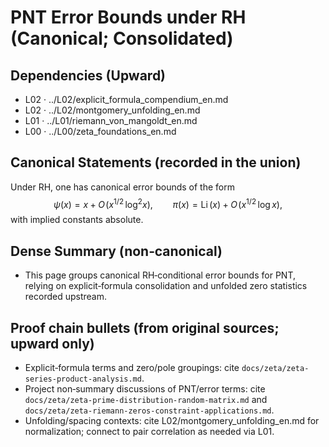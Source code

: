 # PNT Error Bounds under RH (Canonical; Consolidated)

## Dependencies (Upward)
- L02 · ../L02/explicit_formula_compendium_en.md
- L02 · ../L02/montgomery_unfolding_en.md
- L01 · ../L01/riemann_von_mangoldt_en.md
- L00 · ../L00/zeta_foundations_en.md

## Canonical Statements (recorded in the union)
Under RH, one has canonical error bounds of the form
$$
\psi(x) = x + O\!\left(x^{1/2}\,\log^{2} x\right),\qquad \pi(x) = \operatorname{Li}(x) + O\!\left(x^{1/2}\,\log x\right),
$$
with implied constants absolute.

## Dense Summary (non‑canonical)
- This page groups canonical RH‑conditional error bounds for PNT, relying on explicit‑formula consolidation and unfolded zero statistics recorded upstream.

## Proof chain bullets (from original sources; upward only)
- Explicit‑formula terms and zero/pole groupings: cite `docs/zeta/zeta-series-product-analysis.md`.
- Project non‑summary discussions of PNT/error terms: cite `docs/zeta/zeta-prime-distribution-random-matrix.md` and `docs/zeta/zeta-riemann-zeros-constraint-applications.md`.
- Unfolding/spacing contexts: cite L02/montgomery_unfolding_en.md for normalization; connect to pair correlation as needed via L01.
